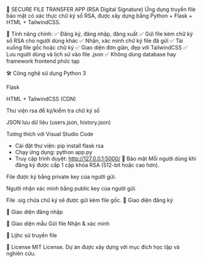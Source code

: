 📁 SECURE FILE TRANSFER APP (RSA Digital Signature)
Ứng dụng truyền file bảo mật có xác thực chữ ký số RSA, được xây dựng bằng Python + Flask + HTML + TailwindCSS.

🚀 Tính năng chính:
✅ Đăng ký, đăng nhập, đăng xuất
✅ Gửi file kèm chữ ký số RSA cho người dùng khác
✅ Nhận, xác minh chữ ký file đã gửi
✅ Tải xuống file gốc hoặc chữ ký
✅ Giao diện đơn giản, đẹp với TailwindCSS
✅ Lưu người dùng và lịch sử vào file .json
✅ Không dùng database hay framework frontend phức tạp

🛠️ Công nghệ sử dụng
Python 3

Flask

HTML + TailwindCSS (CDN)

Thư viện rsa để ký/kiểm tra chữ ký số

JSON lưu dữ liệu (users.json, history.json)

Tương thích với Visual Studio Code

- Cài đặt thư viện:
pip install flask rsa
- Chạy ứng dụng:
python app.py
- Truy cập trình duyệt:
http://127.0.0.1:5000/
🔐 Bảo mật
Mỗi người dùng khi đăng ký được cấp 1 cặp khóa RSA (512-bit hoặc cao hơn).

File được ký bằng private key của người gửi.

Người nhận xác minh bằng public key của người gửi.

File .sig chứa chữ ký sẽ được gửi kèm file gốc.
📸 Giao diện đăng ký 

📸 Giao diện đăng nhập


📸 Giao diện mẫu
Gửi file	Nhận & xác minh


📸 Lijhc sử truyền file


📝 License
MIT License. Dự án được xây dựng với mục đích học tập và nghiên cứu.








